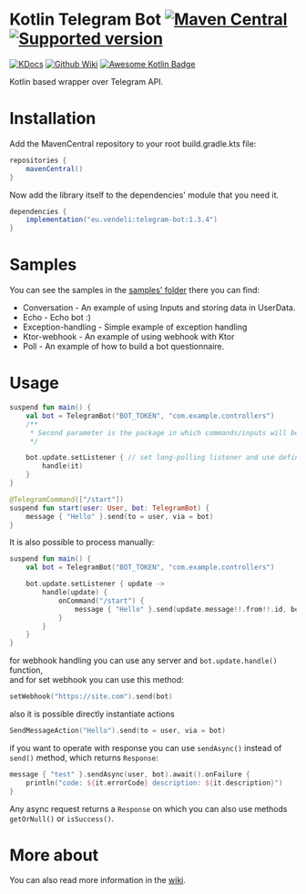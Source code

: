 # Kotlin Telegram Bot [![Maven Central](https://maven-badges.herokuapp.com/maven-central/eu.vendeli/telegram-bot/badge.svg)](https://maven-badges.herokuapp.com/maven-central/eu.vendeli/telegram-bot) [![Supported version](https://img.shields.io/badge/Telegram%20Bot%20API-6.0-blue)](https://core.telegram.org/bots/api-changelog#april-16-2022)

[![KDocs](https://img.shields.io/static/v1?label=Dokka&message=KDocs&color=blue&logo=kotlin)](https://vendelieu.github.io/telegram-bot/)
[![Github Wiki](https://img.shields.io/badge/Github-Wiki-green)](https://github.com/vendelieu/telegram-bot/wiki)
[![Awesome Kotlin Badge](https://kotlin.link/awesome-kotlin.svg)](https://github.com/KotlinBy/awesome-kotlin)

Kotlin based wrapper over Telegram API.

# Installation

Add the MavenCentral repository to your root build.gradle.kts file:

```gradle
repositories {
    mavenCentral()
}
```

Now add the library itself to the dependencies' module that you need it.

```gradle
dependencies {
    implementation("eu.vendeli:telegram-bot:1.3.4")
}
```

# Samples

You can see the samples in the [samples' folder](https://github.com/vendelieu/telegram-bot/tree/master/samples)
there you can find:

- Conversation - An example of using Inputs and storing data in UserData.
- Echo - Echo bot :)
- Exception-handling - Simple example of exception handling
- Ktor-webhook - An example of using webhook with Ktor
- Poll - An example of how to build a bot questionnaire.

# Usage

```kotlin
suspend fun main() {
    val bot = TelegramBot("BOT_TOKEN", "com.example.controllers")
    /**
     * Second parameter is the package in which commands/inputs will be searched.
     */

    bot.update.setListener { // set long-polling listener and use defined action over updates. 
        handle(it)
    }
}

@TelegramCommand(["/start"])
suspend fun start(user: User, bot: TelegramBot) {
    message { "Hello" }.send(to = user, via = bot)
}
```

It is also possible to process manually:

```kotlin
suspend fun main() {
    val bot = TelegramBot("BOT_TOKEN", "com.example.controllers")

    bot.update.setListener { update ->
        handle(update) {
            onCommand("/start") {
                message { "Hello" }.send(update.message!!.from!!.id, bot)
            }
        }
    }
}
```

for webhook handling you can use any server and `bot.update.handle()` function, \
and for set webhook you can use this method:

```kotlin
setWebhook("https://site.com").send(bot)
```

also it is possible directly instantiate actions

```kotlin
SendMessageAction("Hello").send(to = user, via = bot)
```

if you want to operate with response you can use `sendAsync()` instead of `send()` method, which returns `Response`:

```kotlin
message { "test" }.sendAsync(user, bot).await().onFailure {
    println("code: ${it.errorCode} description: ${it.description}")
}
```

Any async request returns a `Response` on which you can also use methods `getOrNull()` or `isSuccess()`.

# More about

You can also read more information in the [wiki](https://github.com/vendelieu/telegram-bot/wiki).